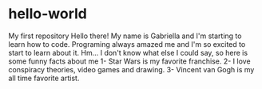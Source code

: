 # hello-world
My first repository
Hello there! My name is Gabriella and I'm starting to learn how to code.
Programing always amazed me and I'm so excited to start to learn about it. 
Hm... I don't know what else I could say, so here is some funny facts about me
1- Star Wars is my favorite franchise.
2- I love conspiracy theories, video games and drawing.
3- Vincent van Gogh is my all time favorite artist.
